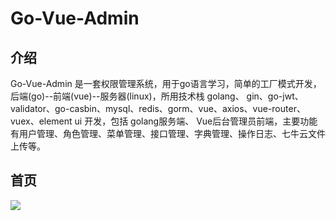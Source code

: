 # Go-Vue-Admin

## 介绍
Go-Vue-Admin 是一套权限管理系统，用于go语言学习，简单的工厂模式开发，后端(go)--前端(vue)--服务器(linux)，所用技术栈 golang、 gin、go-jwt、validator、go-casbin、mysql、redis、gorm、vue、axios、vue-router、vuex、element ui 开发，包括 golang服务端、 Vue后台管理员前端，主要功能有用户管理、角色管理、菜单管理、接口管理、字典管理、操作日志、七牛云文件上传等。
## 首页
<img src="https://github.com/tanxi2019/Go-Vue-Admin/blob/main/web/src/assets/go/6b8a5f103722abff409320b7ff854a6.png"/>
